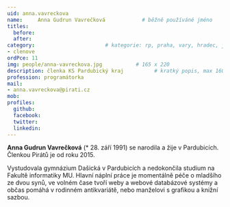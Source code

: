 ```yaml
---
uid: anna.vavreckova
name:     Anna Gudrun Vavrečková      		# běžně používáné jméno
titles:
  before:
  after:
category:                 		# kategorie: rp, praha, vary, hradec, jmk, senat
- clenove
ordPce: 11
img: people/anna-vavreckova.jpg           # 165 x 220
description: členka KS Pardubický kraj			# kratký popis, max 160 znaků
profession: programátorka
mail:
- anna.vavreckova@pirati.cz
mob:
profiles:
  github:
  facebook:
  twitter:
  linkedin:
---
```


**Anna Gudrun Vavrečková** (* 28. září 1991) se narodila a žije v Pardubicích.
Členkou Pirátů je od roku 2015.

Vystudovala gymnázium Dašická v Pardubicích a nedokončila studium na Fakultě
informatiky MU. Hlavní náplní práce je momentálně péče o mladšího ze dvou synů,
ve volném čase tvoří weby a webové databázové systémy a občas pomáhá v
rodinném antikvariátě, nebo manželovi s grafikou a knižní sazbou.
